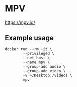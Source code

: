 # MPV

https://mpv.io/

## Example usage

```
docker run --rm -it \
		--privileged \
		--net host \
		--name mpv \
		--group-add audio \
		--group-add video \
		-v ~/Desktop:/videos \
		mpv
```